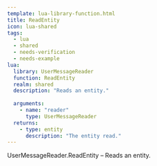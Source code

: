 ```yaml
---
template: lua-library-function.html
title: ReadEntity
icon: lua-shared
tags:
  - lua
  - shared
  - needs-verification
  - needs-example
lua:
  library: UserMessageReader
  function: ReadEntity
  realm: shared
  description: "Reads an entity."
  
  arguments:
    - name: "reader"
      type: UserMessageReader
  returns:
    - type: entity
      description: "The entity read."
---
```


<div class="lua__search__keywords">
UserMessageReader.ReadEntity &#x2013; Reads an entity.
</div>
